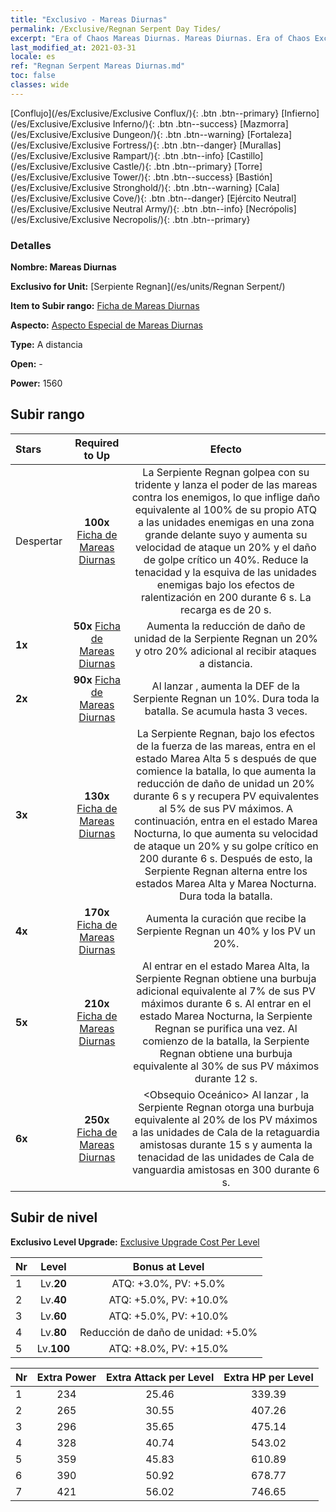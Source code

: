 ```yaml
---
title: "Exclusivo - Mareas Diurnas"
permalink: /Exclusive/Regnan Serpent Day Tides/
excerpt: "Era of Chaos Mareas Diurnas. Mareas Diurnas. Era of Chaos Exclusivo Mareas Diurnas. Serpiente Regnan Exclusivo."
last_modified_at: 2021-03-31
locale: es
ref: "Regnan Serpent Mareas Diurnas.md"
toc: false
classes: wide
---
```

 [Conflujo](/es/Exclusive/Exclusive Conflux/){: .btn .btn--primary} [Infierno](/es/Exclusive/Exclusive Inferno/){: .btn .btn--success} [Mazmorra](/es/Exclusive/Exclusive Dungeon/){: .btn .btn--warning} [Fortaleza](/es/Exclusive/Exclusive Fortress/){: .btn .btn--danger} [Murallas](/es/Exclusive/Exclusive Rampart/){: .btn .btn--info} [Castillo](/es/Exclusive/Exclusive Castle/){: .btn .btn--primary} [Torre](/es/Exclusive/Exclusive Tower/){: .btn .btn--success} [Bastión](/es/Exclusive/Exclusive Stronghold/){: .btn .btn--warning} [Cala](/es/Exclusive/Exclusive Cove/){: .btn .btn--danger} [Ejército Neutral](/es/Exclusive/Exclusive Neutral Army/){: .btn .btn--info} [Necrópolis](/es/Exclusive/Exclusive Necropolis/){: .btn .btn--primary} 

### Detalles
 **Nombre: Mareas Diurnas** 

 **Exclusivo for Unit:** [Serpiente Regnan](/es/units/Regnan Serpent/) 

 **Item to Subir rango:** [Ficha de Mareas Diurnas](/es/Items/con_1003/)

 **Aspecto:** [Aspecto Especial de Mareas Diurnas](/es/Items/con_671/)

 **Type:** A distancia

 **Open:** -

 **Power:** 1560

## Subir rango

  |     Stars    |  Required to Up | Efecto |
  |:-------------|:---------------:|:---------------:|
  |  Despertar  | **100x** [Ficha de Mareas Diurnas](/es/Items/con_1003/) | <Torrente Infinito> La Serpiente Regnan golpea con su tridente y lanza el poder de las mareas contra los enemigos, lo que inflige daño equivalente al 100% de su propio ATQ a las unidades enemigas en una zona grande delante suyo y aumenta su velocidad de ataque un 20% y el daño de golpe crítico un 40%. Reduce la tenacidad y la esquiva de las unidades enemigas bajo los efectos de ralentización en 200 durante 6 s. La recarga es de 20 s. |
  | **1x** <i class="fas fa-star"/> | **50x** [Ficha de Mareas Diurnas](/es/Items/con_1003/) | Aumenta la reducción de daño de unidad de la Serpiente Regnan un 20% y otro 20% adicional al recibir ataques a distancia. |
  | **2x** <i class="fas fa-star"/> | **90x** [Ficha de Mareas Diurnas](/es/Items/con_1003/) | Al lanzar <Torrente Infinito>, aumenta la DEF de la Serpiente Regnan un 10%. Dura toda la batalla. Se acumula hasta 3 veces. |
  | **3x** <i class="fas fa-star"/> | **130x** [Ficha de Mareas Diurnas](/es/Items/con_1003/) | La Serpiente Regnan, bajo los efectos de la fuerza de las mareas, entra en el estado Marea Alta 5 s después de que comience la batalla, lo que aumenta la reducción de daño de unidad un 20% durante 6 s y recupera PV equivalentes al 5% de sus PV máximos. A continuación, entra en el estado Marea Nocturna, lo que aumenta su velocidad de ataque un 20% y su golpe crítico en 200 durante 6 s. Después de esto, la Serpiente Regnan alterna entre los estados Marea Alta y Marea Nocturna. Dura toda la batalla. |
  | **4x** <i class="fas fa-star"/> | **170x** [Ficha de Mareas Diurnas](/es/Items/con_1003/) | Aumenta la curación que recibe la Serpiente Regnan un 40% y los PV un 20%. |
  | **5x** <i class="fas fa-star"/> | **210x** [Ficha de Mareas Diurnas](/es/Items/con_1003/) | Al entrar en el estado Marea Alta, la Serpiente Regnan obtiene una burbuja adicional equivalente al 7% de sus PV máximos durante 6 s. Al entrar en el estado Marea Nocturna, la Serpiente Regnan se purifica una vez. Al comienzo de la batalla, la Serpiente Regnan obtiene una burbuja equivalente al 30% de sus PV máximos durante 12 s. |
  | **6x** <i class="fas fa-star"/> | **250x** [Ficha de Mareas Diurnas](/es/Items/con_1003/) | <Obsequio Oceánico> Al lanzar <Torrente Infinito>, la Serpiente Regnan otorga una burbuja equivalente al 20% de los PV máximos a las unidades de Cala de la retaguardia amistosas durante 15 s y aumenta la tenacidad de las unidades de Cala de vanguardia amistosas en 300 durante 6 s. |


## Subir de nivel
 **Exclusivo Level Upgrade:** [Exclusive Upgrade Cost Per Level](/Exclusive/ExclusiveUpgradeCostPerLevel/)

  |  Nr  |   Level  | Bonus at Level |
  |:-----|:--------:|:--------------:|
  | 1 | Lv.**20** | ATQ: +3.0%, PV: +5.0% |
  | 2 | Lv.**40** | ATQ: +5.0%, PV: +10.0% |
  | 3 | Lv.**60** | ATQ: +5.0%, PV: +10.0% |
  | 4 | Lv.**80** | Reducción de daño de unidad: +5.0% |
  | 5 | Lv.**100** | ATQ: +8.0%, PV: +15.0% |


  |  Nr  |  Extra Power | Extra Attack per Level | Extra HP per Level |
  |:-----|:--------:|:--------:|:--------:|
  | 1 | 234 | 25.46 | 339.39 |
  | 2 | 265 | 30.55 | 407.26 |
  | 3 | 296 | 35.65 | 475.14 |
  | 4 | 328 | 40.74 | 543.02 |
  | 5 | 359 | 45.83 | 610.89 |
  | 6 | 390 | 50.92 | 678.77 |
  | 7 | 421 | 56.02 | 746.65 |



